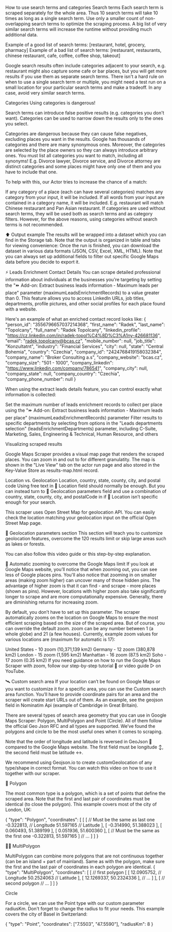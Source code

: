 How to use search terms and categories
Search terms
Each search term is scraped separately for the whole area. Thus 10 search terms will take 10 times as long as a single search term. Use only a smaller count of non-overlapping search terms to optimize the scraping process. A big list of very similar search terms will increase the runtime without providing much additional data.

Example of a good list of search terms: [restaurant, hotel, grocery, pharmacy] Example of a bad list of search terms: [restaurant, restaurants, chinese restaurant, cafe, coffee, coffee shop, takeout]

Google search results often include categories adjacent to your search, e.g. restaurant might also capture some cafe or bar places, but you will get more results if you use them as separate search terms. There isn't a hard rule on when to use a single search term or multiple, you might need a test run on a small location for your particular search terms and make a tradeoff. In any case, avoid very similar search terms.

Categories
Using categories is dangerous!

Search terms can introduce false positive results (e.g. categories you don't want). Categories can be used to narrow down the results only to the ones you select.

Categories are dangerous because they can cause false negatives, excluding places you want in the results. Google has thousands of categories and there are many synonymous ones. Moreover, the categories are selected by the place owners so they can always introduce arbitrary ones. You must list all categories you want to match, including all synonyms! E.g. Divorce lawyer, Divorce service, and Divorce attorney are distinct categories and some places might have only one of them and you have to include that one.

To help with this, our Actor tries to increase the chance of a match:

If any category of a place (each can have several categories) matches any category from your input, it will be included.
If all words from your input are contained in a category name, it will be included. E.g. restaurant will match Chinese restaurant and Pan Asian restaurant.
If categories are used without search terms, they will be used both as search terms and as category filters. However, for the above reasons, using categories without search terms is not recommended.

⬆️ Output example
The results will be wrapped into a dataset which you can find in the Storage tab. Note that the output is organized in table and tabs for viewing convenience:
Once the run is finished, you can download the dataset in various data formats (JSON, CSV, Excel, XML, HTML). Note that you can always set up additional fields to filter out specific Google Maps data before you decide to export it.

⚡ Leads Enrichment Contact Details
You can scrape detailed professional information about individuals at the businesses you're targeting by setting the "⏩ Add-on: Extract business leads information - Maximum leads per place" parameter (maximumLeadsEnrichmentRecords) to a value greater than 0. This feature allows you to access LinkedIn URLs, job titles, departments, profile pictures, and other social profiles for each place found with a website.

Here's an example of what an enriched contact record looks like:
{
    "person_id": "3556796657037214368",
    "first_name": "Radek",
    "last_name": "Topolcany",
    "full_name": "Radek Topolcany",
    "linkedin_profile": "https://cz.linkedin.com/in/radek-topol%C4%8D%C3%A1ny-426681136",
    "email": "radek.topolcany@bcas.cz",
    "mobile_number": null,
    "job_title": "Konzultatnt",
    "industry": "Financial Services",
    "city": null,
    "state": "Central Bohemia",
    "country": "Czechia",
    "company_id": "2424768419158032384",
    "company_name": "Broker Consulting a.s",
    "company_website": "bcas.cz",
    "company_size": "501 - 1000",
    "company_linkedin": "https://www.linkedin.com/company/786541",
    "company_city": null,
    "company_state": null,
    "company_country": "Czechia",
    "company_phone_number": null
}

When using the extract leads details feature, you can control exactly what information is collected:

Set the maximum number of leads enrichment records to collect per place using the "⏩ Add-on: Extract business leads information - Maximum leads per place" (maximumLeadsEnrichmentRecords) parameter
Filter results to specific departments by selecting from options in the "Leads departments selection" (leadsEnrichmentDepartments) parameter, including C-Suite, Marketing, Sales, Engineering & Technical, Human Resource, and others

Visualizing scraped results

Google Maps Scraper provides a visual map page that renders the scraped places. You can zoom in and out to for different granulatity. The map is shown in the "Live View" tab on the actor run page and also stored in the Key-Value Store as results-map.html record.

Location vs. Geolocation
Location, country, state, county, city, and postal code
Using free text in 📍 Location field should normally be enough. But you can instead turn to 📡 Geolocation parameters field and use a combination of country, state, county, city, and postalCode in if 📍 Location isn’t specific enough for your search.

This scraper uses Open Street Map for geolocation API. You can easily check the location matching your geolocation input on the official Open Street Map page.

📡 Geolocation parameters section
This section will teach you to customize geolocation features, overcome the 120 results limit or skip large areas such as lakes or forests.

You can also follow this video guide or this step-by-step explanation.

🔎 Automatic zooming to overcome the Google Maps limit
If you look at Google Maps website, you’ll notice that when zooming out, you can see less of Google places pins. You'll also notice that zooming in on smaller areas (making zoom higher) can uncover many of those hidden pins. The advantage of higher zoom is that it can find - and scrape - more places (shown as pins). However, locations with higher zoom also take significantly longer to scrape and are more computationally expensive. Generally, there are diminishing returns for increasing zoom.

By default, you don’t have to set up this parameter. The scraper automatically zooms on the location on Google Maps to ensure the most efficient scraping based on the size of the scraped area. But of course, you can override the default zoom. zoom can be any number between 1 (a whole globe) and 21 (a few houses). Currently, example zoom values for various locations are (maximum for automatic is 17):

United States - 10 zoom (10,371,139 km2)
Germany - 12 zoom (380,878 km2)
London - 15 zoom (1,595 km2)
Manhattan - 16 zoom (87.5 km2)
Soho - 17 zoom (0.35 km2)
If you need guidance on how to run the Google Maps Scraper with zoom, follow our step-by-step tutorial 🔗 or video guide ▷ on YouTube.

🛰 Custom search area
If your location can’t be found on Google Maps or you want to customize it for a specific area, you can use the Custom search area function. You’ll have to provide coordinate pairs for an area and the scraper will create start URLs out of them. As an example, see the geojson field in Nominatim Api (example of Cambridge in Great Britain).

There are several types of search area geometry that you can use in Google Maps Scraper: Polygon, MultiPolygon and Point (Circle). All of them follow the official Geo Json RFC and all types are supported. We’ve found the polygons and circle to be the most useful ones when it comes to scraping.

Note that the order of longitude and latitude is reversed in GeoJson 🔄 compared to the Google Maps website. The first field must be longitude ↕️, the second field must be latitude ↔️.

We recommend using Geojson.io to create customGeolocation of any type/shape in correct format. You can watch this video on how to use it together with our scraper.

💠 Polygon

The most common type is a polygon, which is a set of points that define the scraped area. Note that the first and last pair of coordinates must be identical (to close the polygon). This example covers most of the city of London, UK:

{
    "type": "Polygon",
    "coordinates": [
        [
            [
                // Must be the same as last one
                -0.322813, // Longitude
                51.597165 // Latitude
            ],
            [
                -0.314990,
                51.388023
            ],
            [
                0.060493,
                51.389199
            ],
            [
                0.051936,
                51.600360
            ],
            [
                // Must be the same as the first one
                -0.322813,
                51.597165
            ]
        // ...
        ]
    ]
}

💠💠 MultiPolygon

MultiPolygon can combine more polygons that are not continuous together (can be an island + part of mainland). Same as with the polygon, make sure the first and the last pair of coordinates in each polygon are identical.
{
    "type": "MultiPolygon",
    "coordinates": [
        [ // first polygon
            [
                [
                    12.0905752, // Longitude
                    50.2524063  // Latitude
                ],
                [
                    12.1269337,
                    50.2324336
                ],
                // ...
            ]
        ],
        [
            // second polygon
            // ...
        ]
    ]
}

 Circle

For a circle, we can use the Point type with our custom parameter radiusKm. Don't forget to change the radius to fit your needs. This example covers the city of Basel in Switzerland:

{
    "type": "Point",
    "coordinates": ["7.5503", "47.5590"],
    "radiusKm": 8
}




